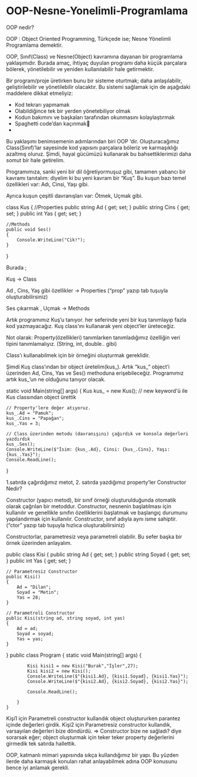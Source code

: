 # OOP-Nesne-Yonelimli-Programlama
OOP nedir?

OOP : Object Oriented Programming, Türkçede ise; Nesne Yönelimli Programlama demektir.

OOP, Sınıf(Class) ve Nesne(Object) kavramına dayanan bir programlama yaklaşımıdır. Burada amaç, ihtiyaç duyulan programı daha küçük parçalara bölerek, yönetilebilir ve yeniden kullanılabilir hale getirmektir.

Bir program/proje üretirken bunu bir sisteme oturtmak; daha anlaşılabilir, geliştirilebilir ve yönetilebilir olacaktır. Bu sistemi sağlamak için de aşağıdaki maddelere dikkat etmeliyiz:

- Kod tekrarı yapmamak
- Olabildiğince tek bir yerden yönetebiliyor olmak
- Kodun bakımını ve başkaları tarafından okunmasını kolaylaştırmak
- Spaghetti code’dan kaçınmak🙂
- 
Bu yaklaşımı benimsemenin adımlarından biri OOP ‘dir. Oluşturacağımız Class(Sınıf)’lar sayesinde kod yapısını parçalara böleriz ve karmaşıklığı azaltmış oluruz. Şimdi, hayal gücümüzü kullanarak bu bahsettiklerimizi daha somut bir hale getirelim.


Programımıza, sanki yeni bir dil öğretiyormuşuz gibi, tamamen yabancı bir kavramı tanıtalım: diyelim ki bu yeni kavram bir “Kuş”. Bu kuşun bazı temel özellikleri var: Adı, Cinsi, Yaşı gibi.

Ayrıca kuşun çeşitli davranışları var: Ötmek, Uçmak gibi.

class Kus
{
    //Properties
    public string Ad { get; set; } 
    public string Cins { get; set; }
    public int Yas { get; set; }

    //Methods
    public void Ses()
    {
        Console.WriteLine("Cik!");
    }
}

Burada ;

Kuş -> Class

Ad , Cins, Yaş gibi özellikler -> Properties (“prop” yazıp tab tuşuyla oluşturabilirsiniz)

Ses çıkarmak , Uçmak -> Methods

Artık programımız Kuş’u tanıyor. her seferinde yeni bir kuş tanımlayıp fazla kod yazmayacağız. Kuş class’ını kullanarak yeni object’ler üreteceğiz.

Not olarak: Property(özellikleri) tanımlarken tanımladığımız özelliğin veri tipini tanımlamalıyız. (String, int, double.. gibi)

Class’ı kullanabilmek için bir örneğini oluşturmak gereklidir.

Şimdi Kuş class’ından bir object üretelim(kus_). Artık “kus_” object’i üzerinden Ad, Cins, Yas ve Ses() methoduna erişebileceğiz. Programımız artık kus_’un ne olduğunu tanıyor olacak.

static void Main(string[] args)
  {
    Kus kus_ = new Kus(); // new keyword'ü ile Kus classından object ürettik

    // Property'lere değer atıyoruz.
    kus_.Ad = "Pamuk"; 
    kus_.Cins = "Papağan";
    kus_.Yas = 3;

    // Class üzerinden metodu (davranışını) çağırdık ve konsola değerleri yazdırdık
    kus_.Ses(); 
    Console.WriteLine($"İsim: {kus_.Ad}, Cinsi: {kus_.Cins}, Yaşı:{kus_.Yas}"); 
    Console.ReadLine();
   }

1.satırda çağırdığımız metot, 2. satırda yazdığımız property’ler
Constructor Nedir?

Constructor (yapıcı metod), bir sınıf örneği oluşturulduğunda otomatik olarak çağrılan bir metoddur. Constructor, nesnenin başlatılması için kullanılır ve genellikle sınıfın özelliklerini başlatmak ve başlangıç durumunu yapılandırmak için kullanılır. Constructor, sınıf adıyla aynı isme sahiptir. (“ctor” yazıp tab tuşuyla hızlıca oluşturabilirsiniz)

Constructorlar, parametresiz veya parametreli olabilir. Bu sefer başka bir örnek üzerinden anlayalım.

public class Kisi
{
    public string Ad { get; set; }
    public string Soyad { get; set; }
    public int Yas { get; set; }

    // Parametresiz Constructor
    public Kisi()
    {
        Ad = "Dilan";
        Soyad = "Metin";
        Yas = 28;
    }

    // Parametreli Constructor
    public Kisi(string ad, string soyad, int yas)
    {
        Ad = ad;
        Soyad = soyad;
        Yas = yas;
    }
}
public class Program
    {
        static void Main(string[] args)
        {
            
            Kisi kisi1 = new Kisi("Burak","İşler",27);
            Kisi kisi2 = new Kisi();
            Console.WriteLine($"{kisi1.Ad}, {kisi1.Soyad}, {kisi1.Yas}");
            Console.WriteLine($"{kisi2.Ad}, {kisi2.Soyad}, {kisi2.Yas}");

            Console.ReadLine();

        }
    }

Kişi1 için Parametreli constructor kullandık object oluştururken parantez içinde değerleri girdik.
Kişi2 için Parametresiz constructor kullandık, varsayılan değerleri bize döndürdü.
=> Constructor bize ne sağladı? diye sorarsak eğer; object oluşturmak için teker teker property değerlerini girmedik tek satırda hallettik.

OOP, katmanlı mimari yapısında sıkça kullandığımız bir yapı. Bu yüzden ilerde daha karmaşık konuları rahat anlayabilmek adına OOP konusunu bence iyi anlamak gerekli.
